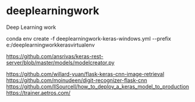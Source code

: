 # deeplearningwork
Deep Learning work


conda env create -f deeplearningwork-keras-windows.yml --prefix e:/deeplearningworkkerasvirtualenv


https://github.com/ansrivas/keras-rest-server/blob/master/models/modelcreator.py

https://github.com/willard-yuan/flask-keras-cnn-image-retrieval
https://github.com/moinudeen/digit-recognizer-flask-cnn
https://github.com/llSourcell/how_to_deploy_a_keras_model_to_production
https://trainer.aetros.com/